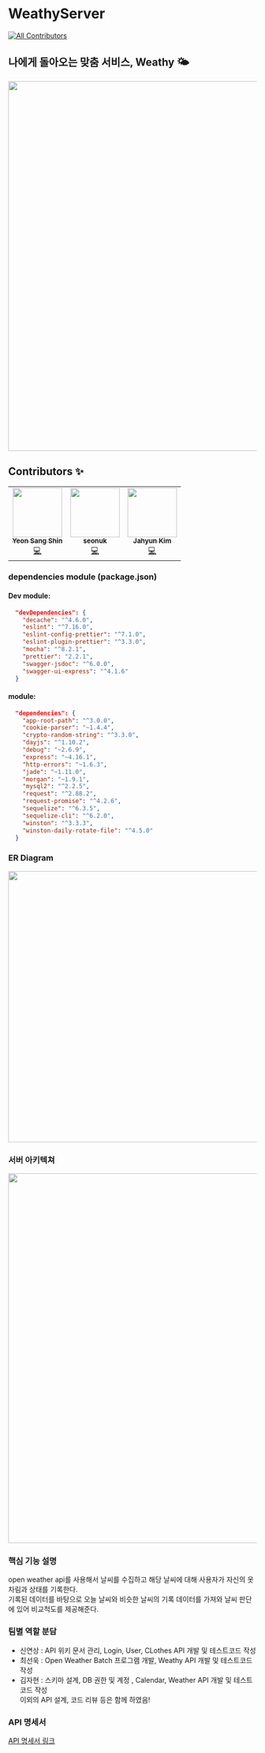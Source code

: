 # WeathyServer

<!-- ALL-CONTRIBUTORS-BADGE:START - Do not remove or modify this section -->
[![All Contributors](https://img.shields.io/badge/all_contributors-3-blue.svg?style=flat-square)](#contributors-)
<!-- ALL-CONTRIBUTORS-BADGE:END -->

## 나에게 돌아오는 맞춤 서비스, Weathy 🌤
<img src="https://imgur.com/IeuvIFO.png" width="750">

## Contributors ✨

<!-- ALL-CONTRIBUTORS-LIST:START - Do not remove or modify this section -->
<!-- prettier-ignore-start -->
<!-- markdownlint-disable -->
<table>
  <tr>
    <td align="center"><a href="https://github.com/yxxshin"><img src="https://avatars0.githubusercontent.com/u/63148508?v=4?s=100" width="100px;" alt=""/><br /><sub><b>Yeon Sang Shin</b></sub></a><br /><a href="https://github.com/TeamWeathy/WeathyServer/commits?author=yxxshin" title="Code">💻</a></td>
    <td align="center"><a href="https://github.com/seonuk"><img src="https://avatars3.githubusercontent.com/u/22928068?v=4?s=100" width="100px;" alt=""/><br /><sub><b>seonuk</b></sub></a><br /><a href="https://github.com/TeamWeathy/WeathyServer/commits?author=seonuk" title="Code">💻</a></td>
    <td align="center"><a href="https://github.com/dshyun0226"><img src="https://avatars3.githubusercontent.com/u/8098698?v=4?s=100" width="100px;" alt=""/><br /><sub><b>Jahyun Kim</b></sub></a><br /><a href="https://github.com/TeamWeathy/WeathyServer/commits?author=dshyun0226" title="Code">💻</a></td>
  </tr>
</table>

<!-- markdownlint-restore -->
<!-- prettier-ignore-end -->

<!-- ALL-CONTRIBUTORS-LIST:END -->

### dependencies module (package.json)
#### Dev module: 
```json
  "devDependencies": {
    "decache": "^4.6.0",
    "eslint": "^7.16.0",
    "eslint-config-prettier": "^7.1.0",
    "eslint-plugin-prettier": "^3.3.0",
    "mocha": "^8.2.1",
    "prettier": "2.2.1",
    "swagger-jsdoc": "^6.0.0",
    "swagger-ui-express": "^4.1.6"
  }
```

#### module:
```json
  "dependencies": {
    "app-root-path": "^3.0.0",
    "cookie-parser": "~1.4.4",
    "crypto-random-string": "^3.3.0",
    "dayjs": "^1.10.2",
    "debug": "~2.6.9",
    "express": "~4.16.1",
    "http-errors": "~1.6.3",
    "jade": "~1.11.0",
    "morgan": "~1.9.1",
    "mysql2": "^2.2.5",
    "request": "^2.88.2",
    "request-promise": "^4.2.6",
    "sequelize": "^6.3.5",
    "sequelize-cli": "^6.2.0",
    "winston": "^3.3.3",
    "winston-daily-rotate-file": "^4.5.0"
  }
```

### ER Diagram
<img src=https://imgur.com/fIjtbo3.png width="550">


### 서버 아키텍쳐
<img src=https://imgur.com/2hunZHg.png width="750">


### 핵심 기능 설명
open weather api를 사용해서 날씨를 수집하고 해당 날씨에 대해 사용자가 자신의 옷차림과 상태를 기록한다.  
기록된 데이터를 바탕으로 오늘 날씨와 비슷한 날씨의 기록 데이터를 가져와 날씨 판단에 있어 비교척도를 제공해준다.

### 팀별 역할 분담
- 신연상 : API 위키 문서 관리, Login, User, CLothes API 개발 및 테스트코드 작성
- 최선욱 : Open Weather Batch 프로그램 개발, Weathy API 개발 및 테스트코드 작성
- 김자현 : 스키마 설계, DB 권한 및 계정 , Calendar, Weather API 개발 및 테스트코드 작성  
이외의 API 설계, 코드 리뷰 등은 함께 하였음!

### API 명세서
[API 명세서 링크](https://github.com/TeamWeathy/WeathyServer/wiki)
